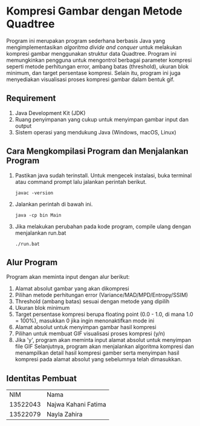 # Kompresi Gambar dengan Metode Quadtree

Program ini merupakan program sederhana berbasis Java yang mengimplementasikan *algoritma divide and conquer* untuk melakukan kompresi gambar menggunakan struktur data Quadtree.  Program ini memungkinkan pengguna untuk mengontrol berbagai parameter kompresi seperti metode perhitungan error, ambang batas (threshold), ukuran blok minimum, dan target persentase kompresi. Selain itu, program ini juga menyediakan visualisasi proses kompresi gambar dalam bentuk gif.

## Requirement
1. Java Development Kit (JDK)
2. Ruang penyimpanan yang cukup untuk menyimpan gambar input dan output
3. Sistem operasi yang mendukung Java (Windows, macOS, Linux)

## Cara Mengkompilasi Program dan Menjalankan Program
1. Pastikan java sudah terinstall. Untuk mengecek instalasi, buka terminal atau command prompt lalu jalankan perintah berikut. <br>
   ```
   javac -version
   ```
2. Jalankan perintah di bawah ini.
   ```
   java -cp bin Main
   ```
4. Jika melakukan perubahan pada kode program, compile ulang dengan  menjalankan run.bat
   ```
   ./run.bat
   ```

## Alur Program
Program akan meminta input dengan alur berikut:
1. Alamat absolut gambar yang akan dikompresi
3. Pilihan metode perhitungan error (Variance/MAD/MPD/Entropy/SSIM)
4. Threshold (ambang batas) sesuai dengan metode yang dipilih
5. Ukuran blok minimum
6. Target persentase kompresi berupa floating point (0.0 - 1.0, di mana 1.0 = 100%), masukkan 0 jika ingin menonaktifkan mode ini
7. Alamat absolut untuk menyimpan gambar hasil kompresi
8. Pilihan untuk membuat GIF visualisasi proses kompresi (y/n)
9. Jika 'y', program akan meminta input alamat absolut untuk menyimpan file GIF
Selanjutnya, program akan menjalankan algoritma kompresi dan menampilkan detail hasil kompresi gamber serta menyimpan hasil kompresi pada alamat absolut yang sebelumnya telah dimasukkan.

## Identitas Pembuat
<div>
    <table align="center">
      <tr>
        <td>NIM</td>
        <td>Nama</td>
      </tr>
      <tr>
        <td>13522043</td>
        <td>Najwa Kahani Fatima</td>
      </tr>
      <tr>
        <td>13522079</td>
        <td>Nayla Zahira</td>
      </tr>
    </table>
</div>
